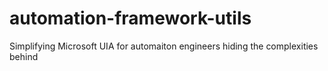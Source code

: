 # automation-framework-utils

Simplifying Microsoft UIA for automaiton engineers hiding the complexities behind